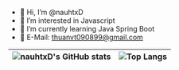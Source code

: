 - 👋 Hi, I’m @nauhtxD
- 👀 I’m interested in Javascript
- 🌱 I’m currently learning Java Spring Boot
- 📧 E-Mail: thuanvt090899@gmail.com

| ![nauhtxD's GitHub stats](https://github-readme-stats.vercel.app/api?username=nauhtXD&show_icons=true&theme=aura) | ![Top Langs](https://github-readme-stats.vercel.app/api/top-langs/?username=nauhtXD&layout=compact&theme=aura) |
|-|-|


<!---
nauhtXD/nauhtXD is a ✨ special ✨ repository because its `README.md` (this file) appears on your GitHub profile.
You can click the Preview link to take a look at your changes.
--->
